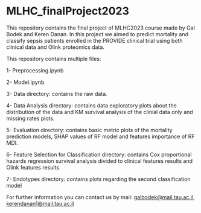 # MLHC_finalProject2023
This repository contains the final project of MLHC2023 course made by Gal Bodek and Keren Danan.
In this project we aimed to predict mortality and classify sepsis patients enrolled in the PROVIDE clinical trial using both clinical data and 
Olink proteomics data. 

This repository contains multiple files: 

1- Preprocessing.ipynb 

2- Model.ipynb

3- Data directory: contains the raw data. 

4- Data Analysis directory: contains data exploratory plots about the distribution of the data and KM survival analysis of the clinial data only and missing rates plots.

5- Evaluation directory: contains basic metric plots of the mortality prediction models, SHAP values of RF model and features importance of RF MDI. 

6- Feature Selection for Classification directory: contains Cox proportional hazards regression survival analysis divided to clinical features results and Olink features results 

7- Endotypes directory: contains plots regarding the second classification model


For further information you can contact us by mail: galbodek@mail.tau.ac.il, kerendanan1@mail.tau.ac.il
